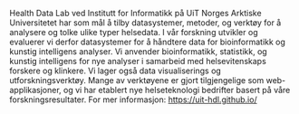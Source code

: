 Health Data Lab ved Institutt for Informatikk på UiT Norges Arktiske Universitetet har som mål å tilby datasystemer, metoder, og verktøy for å analysere og tolke ulike typer helsedata. I vår forskning utvikler og evaluerer vi derfor datasystemer for å håndtere data for bioinformatikk og kunstig intelligens analyser. Vi anvender bioinformatikk, statistikk, og kunstig intelligens for nye analyser i samarbeid med helsevitenskaps forskere og klinkere. Vi lager også data visualiserings og utforskningsverktøy. Mange av verktøyene er gjort tilgjengelige som web-applikasjoner, og vi har etablert nye helseteknologi bedrifter basert på våre forskningsresultater. For mer informasjon: https://uit-hdl.github.io/ 
